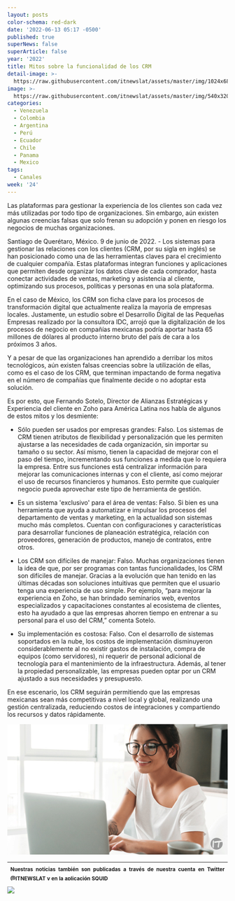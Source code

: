 ```yaml
---
layout: posts
color-schema: red-dark
date: '2022-06-13 05:17 -0500'
published: true
superNews: false
superArticle: false
year: '2022'
title: Mitos sobre la funcionalidad de los CRM
detail-image: >-
  https://raw.githubusercontent.com/itnewslat/assets/master/img/1024x680/mujer-con-laptop-g.jpg
image: >-
  https://raw.githubusercontent.com/itnewslat/assets/master/img/540x320/mujer-con-laptop-p.jpg
categories:
  - Venezuela
  - Colombia
  - Argentina
  - Perú
  - Ecuador
  - Chile
  - Panama
  - Mexico
tags:
  - Canales
week: '24'
---
```

Las plataformas para gestionar la experiencia de los clientes son cada vez más utilizadas por todo tipo de organizaciones. Sin embargo, aún existen algunas creencias falsas que solo frenan su adopción y ponen en riesgo los negocios de muchas organizaciones.
 
 Santiago de Querétaro, México. 9 de junio de 2022. - Los sistemas para gestionar las relaciones con los clientes (CRM, por su sigla en inglés) se han posicionado como una de las herramientas claves para el crecimiento de cualquier compañía. Estas plataformas integran funciones y aplicaciones que permiten desde organizar los datos clave de cada comprador, hasta conectar actividades de ventas, marketing y asistencia al cliente, optimizando sus procesos, políticas y personas en una sola plataforma.
 
En el caso de México, los CRM son ficha clave para los procesos de transformación digital que actualmente realiza la mayoría de empresas locales. Justamente, un estudio sobre el Desarrollo Digital de las Pequeñas Empresas realizado por la consultora IDC, arrojó que la digitalización de los procesos de negocio en compañías mexicanas podría aportar hasta 65 millones de dólares al producto interno bruto del país de cara a los próximos 3 años.
 
Y a pesar de que las organizaciones han aprendido a derribar los mitos tecnológicos, aún existen falsas creencias sobre la utilización de ellas, como es el caso de los CRM, que terminan impactando de forma negativa en el número de compañías que finalmente decide o no adoptar esta solución.
 
Es por esto, que Fernando Sotelo, Director de Alianzas Estratégicas y Experiencia del cliente en Zoho para América Latina nos habla de algunos de estos mitos y los desmiente:
 
- Sólo pueden ser usados por empresas grandes: Falso. Los sistemas de CRM tienen atributos de flexibilidad y personalización que les permiten ajustarse a las necesidades de cada organización, sin importar su tamaño o su sector. Así mismo, tienen la capacidad de mejorar con el paso del tiempo, incrementando sus funciones a medida que lo requiera la empresa.
 Entre sus funciones está centralizar información para mejorar las comunicaciones internas y con el cliente, así como mejorar el uso de recursos financieros y humanos. Esto permite que cualquier negocio pueda aprovechar este tipo de herramienta de gestión.

- Es un sistema 'exclusivo' para el área de ventas: Falso. Si bien es una herramienta que ayuda a automatizar e impulsar los procesos del departamento de ventas y marketing, en la actualidad son sistemas mucho más completos. Cuentan con configuraciones y características para desarrollar funciones de planeación estratégica, relación con proveedores, generación de productos, manejo de contratos, entre otros.

- Los CRM son difíciles de manejar: Falso. Muchas organizaciones tienen la idea de que, por ser programas con tantas funcionalidades, los CRM son difíciles de manejar. Gracias a la evolución que han tenido en las últimas décadas son soluciones intuitivas que permiten que el usuario tenga una experiencia de uso simple. Por ejemplo, “para mejorar la experiencia en Zoho, se han brindado seminarios web, eventos especializados y capacitaciones constantes al ecosistema de clientes, esto ha ayudado a que las empresas ahorren tiempo en entrenar a su personal para el uso del CRM,” comenta Sotelo.

- Su implementación es costosa: Falso. Con el desarrollo de sistemas soportados en la nube, los costos de implementación disminuyeron considerablemente al no existir gastos de instalación, compra de equipos (como servidores), ni requerir de personal adicional de tecnología para el mantenimiento de la infraestructura. Además, al tener la propiedad personalizable, las empresas pueden optar por un CRM ajustado a sus necesidades y presupuesto.

 
En ese escenario, los CRM seguirán permitiendo que las empresas mexicanas sean más competitivas a nivel local y global, realizando una gestión centralizada, reduciendo costos de integraciones y compartiendo los recursos y datos rápidamente.

![](https://raw.githubusercontent.com/itnewslat/assets/master/img/540x320/mujer-con-laptop-p.jpg)

<table style="height: 42px;" width="569">
<tbody>
<tr>
<td style="text-align: justify;"><sub><strong>Nuestras noticias también son publicadas a través de nuestra cuenta en Twitter <a href="https://twitter.com/itnewslat?lang=es">@ITNEWSLAT</a> y en la aplicación <a href="https://squidapp.co/en/">SQUID</a></strong></sub></td>
</tr>
</tbody>
</table>

<img src="https://tracker.metricool.com/c3po.jpg?hash=56f88a41e39ab42c063cc51676587a04"/>